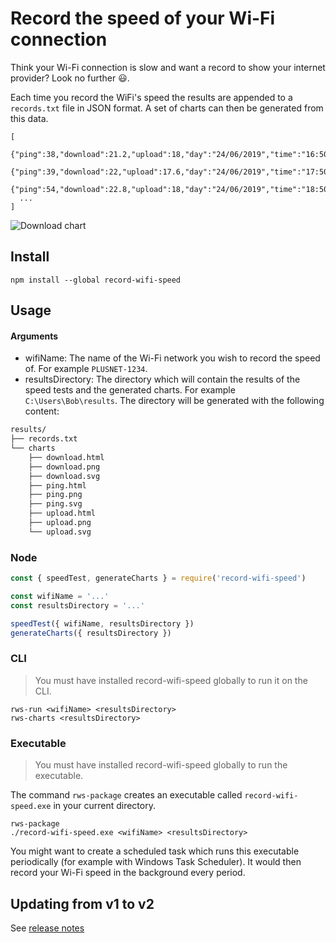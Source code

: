 # Record the speed of your Wi-Fi connection

Think your Wi-Fi connection is slow and want a record to show your internet provider? Look no further :smiley:.

Each time you record the WiFi's speed the results are appended to a `records.txt` file in JSON format. A set of charts can then be generated from this data.

```
[
  {"ping":38,"download":21.2,"upload":18,"day":"24/06/2019","time":"16:50"},
  {"ping":39,"download":22,"upload":17.6,"day":"24/06/2019","time":"17:50"},
  {"ping":54,"download":22.8,"upload":18,"day":"24/06/2019","time":"18:50"},
  ...
]
```
![Download chart](./download.png)

## Install
```
npm install --global record-wifi-speed
```

## Usage

#### Arguments
- wifiName: The name of the Wi-Fi network you wish to record the speed of. For example `PLUSNET-1234`.
- resultsDirectory: The directory which will contain the results of the speed tests and the generated charts. For example `C:\Users\Bob\results`. The directory will be generated with the following content:

```bash
results/
├── records.txt
└── charts
    ├── download.html
    ├── download.png
    ├── download.svg
    ├── ping.html
    ├── ping.png
    ├── ping.svg
    ├── upload.html
    ├── upload.png
    └── upload.svg
```

### Node
```js
const { speedTest, generateCharts } = require('record-wifi-speed')

const wifiName = '...'
const resultsDirectory = '...'

speedTest({ wifiName, resultsDirectory })
generateCharts({ resultsDirectory })
```

### CLI
> You must have installed record-wifi-speed globally to run it on the CLI.
```
rws-run <wifiName> <resultsDirectory>
rws-charts <resultsDirectory>
```

### Executable
> You must have installed record-wifi-speed globally to run the executable.

The command `rws-package` creates an executable called `record-wifi-speed.exe` in your current directory.
```
rws-package
./record-wifi-speed.exe <wifiName> <resultsDirectory>
```

You might want to create a scheduled task which runs this executable periodically (for example with Windows Task Scheduler). It would then record your Wi-Fi speed in the background every period.

## Updating from v1 to v2
See [release notes](https://github.com/sievins/record-wifi-speed/releases/tag/v2.0.0)
